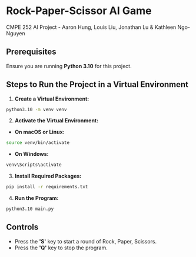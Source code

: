 # Rock-Paper-Scissor AI Game
CMPE 252 AI Project - Aaron Hung, Louis Liu, Jonathan Lu & Kathleen Ngo-Nguyen

## Prerequisites
Ensure you are running **Python 3.10** for this project.

## Steps to Run the Project in a Virtual Environment

1. **Create a Virtual Environment:**
```bash
python3.10 -m venv venv
```

2. **Activate the Virtual Environment:**
- **On macOS or Linux:**
```bash
source venv/bin/activate
```
- **On Windows:**
```bash
venv\Scripts\activate
```

3. **Install Required Packages:**
```bash
pip install -r requirements.txt
```

4. **Run the Program:**
```bash
python3.10 main.py
```

## Controls
- Press the **'S'** key to start a round of Rock, Paper, Scissors.
- Press the **'Q'** key to stop the program.

